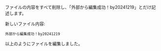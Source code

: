 ファイルの内容をすべて削除し、「外部から編集成功！by20241219」とだけ記述します。

新しいファイル内容:
```
外部から編集成功！by20241219
```
以上のようにファイルを編集しました。